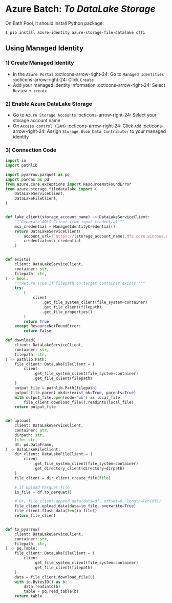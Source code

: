 # Azure Batch: _To DataLake Storage_

On Bath Pool, it should install Python package:

```console
$ pip install azure-identity azure-storage-file-datalake cffi
```

## Using Managed Identity

### 1) Create Managed Identity

- In the `Azure Portal` :octicons-arrow-right-24: Go to `Managed Identities`
  :octicons-arrow-right-24: Click `Create`
- Add your managed identity information :octicons-arrow-right-24: Select `Review + create`

### 2) Enable Azure DataLake Storage

- Go to `Azure Storage Accounts` :octicons-arrow-right-24: Select your storage account name
- On `Access control (IAM)` :octicons-arrow-right-24: Click `Add` :octicons-arrow-right-24:
  Assign `Storage Blob Data Contributor` to your managed identity

### 3) Connection Code

```python
import io
import pathlib

import pyarrow.parquet as pq
import pandas as pd
from azure.core.exceptions import ResourceNotFoundError
from azure.storage.filedatalake import (
    DataLakeServiceClient,
    DataLakeFileClient,
)


def lake_client(storage_account_name) -> DataLakeServiceClient:
    """Generate ADLS Client from input credential"""
    msi_credential = ManagedIdentityCredential()
    return DataLakeServiceClient(
        account_url=f"https://{storage_account_name}.dfs.core.windows.net",
        credential=msi_credential
    )


def exists(
    client: DataLakeServiceClient,
    container: str,
    filepath: str,
) -> bool:
    """Return True if filepath on target container exists."""
    try:
        (
            client
                .get_file_system_client(file_system=container)
                .get_file_client(filepath)
                .get_file_properties()
        )
        return True
    except ResourceNotFoundError:
        return False

def download(
    client: DataLakeServiceClient,
    container: str,
    filepath: str,
) -> pathlib.Path:
    file_client: DataLakeFileClient = (
        client
            .get_file_system_client(file_system=container)
            .get_file_client(filepath)
    )
    output_file = pathlib.Path(filepath)
    output_file.parent.mkdir(exist_ok=True, parents=True)
    with output_file.open(mode='wb') as local_file:
        file_client.download_file().readinto(local_file)
    return output_file


def upload(
    client: DataLakeServiceClient,
    container: str,
    dirpath: str,
    file: str,
    df: pd.DataFrame,
) -> DataLakeFileClient:
    dir_client: DataLakeFileClient = (
        client
            .get_file_system_client(file_system=container)
            .get_directory_client(directory=dirpath)
    )
    file_client = dir_client.create_file(file)

    # If Upload Parquet file
    io_file = df.to_parquet()

    # Or, file_client.append_data(data=df, offset=0, length=len(df))
    file_client.upload_data(data=io_file, overwrite=True)
    file_client.flush_data(len(io_file))
    return file_client


def to_pyarrow(
    client: DataLakeServiceClient,
    container: str,
    filepath: str,
) -> pq.Table:
    file_client: DataLakeFileClient = (
        client
            .get_file_system_client(file_system=container)
            .get_file_client(filepath)
    )
    data = file_client.download_file(0)
    with io.BytesIO() as b:
        data.readinto(b)
        table = pq.read_table(b)
    return table
```
